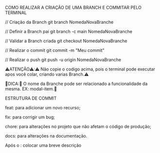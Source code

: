 COMO REALIZAR A CRIAÇÃO DE UMA BRANCH E COMMITAR PELO TERMINAL

// Criação da Branch
git branch NomedaNovaBranche

// Definir a Branch pai
git branch -c main NomedaNovaBranche

// Validar a Branch criada
git checkout NomedaNovaBranche

// Realizar o commit
git commit -m "Meu commit"

// Realizar o push
git push -u origin NomedaNovaBranche

⚠️ATENÇÃO⚠:⚠️ Não copie o codigo acima, pois o terminal pode executar apos você colar, criando varias Branch.⚠️

🧩DICA:🧩 O nome da Branche pode ser relacionado a funcionalidade da mesma. EX: modal-item.🧩

ESTRUTURA DE COMMIT

feat: para adicionar um novo recurso;

fix: para corrigir um bug;

chore: para alterações no projeto que não afetam o código de produção;

docs: para alterações na documentação. 

Após o : colocar uma breve descrição
